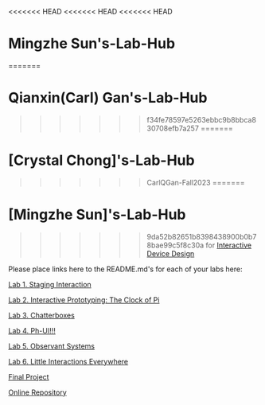 <<<<<<< HEAD
<<<<<<< HEAD
<<<<<<< HEAD
# Mingzhe Sun's-Lab-Hub
=======
# Qianxin(Carl) Gan's-Lab-Hub
>>>>>>> f34fe78597e5263ebbc9b8bbca830708efb7a257
=======
# [Crystal Chong]'s-Lab-Hub
>>>>>>> CarlQGan-Fall2023
=======
# [Mingzhe Sun]'s-Lab-Hub
>>>>>>> 9da52b82651b8398438900b0b78bae99c5f8c30a
for [Interactive Device Design](https://github.com/FAR-Lab/Developing-and-Designing-Interactive-Devices/)

Please place links here to the README.md's for each of your labs here:

[Lab 1. Staging Interaction](Lab%201/)

[Lab 2. Interactive Prototyping: The Clock of Pi](Lab%202/)

[Lab 3. Chatterboxes](Lab%203/)

[Lab 4. Ph-UI!!!](Lab%204/)

[Lab 5. Observant Systems](Lab%205/)

[Lab 6. Little Interactions Everywhere](Lab%206/)

[Final Project](https://github.com/FAR-Lab/Developing-and-Designing-Interactive-Devices/blob/2023Fall/FinalProject.md)

[Online Repository](https://github.com/FAR-Lab/Developing-and-Designing-Interactive-Devices/blob/2023Fall/FinalProject.md)

